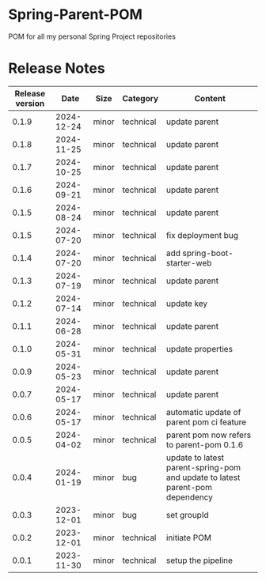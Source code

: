 # Spring-Parent-POM

POM for all my personal Spring Project repositories 

# Release Notes
|Release version|Date|Size|Category|Content|
|--|--|--|--|--|
|0.1.9  |2024-12-24  |minor|technical|update parent |
|0.1.8  |2024-11-25  |minor|technical|update parent |
|0.1.7  |2024-10-25  |minor|technical|update parent |
|0.1.6  |2024-09-21  |minor|technical|update parent |
|0.1.5  |2024-08-24  |minor|technical|update parent |
|0.1.5  |2024-07-20  |minor|technical|fix deployment bug |
|0.1.4  |2024-07-20  |minor|technical|add spring-boot-starter-web |
|0.1.3  |2024-07-19  |minor|technical|update parent |
|0.1.2  |2024-07-14  |minor|technical|update key |
|0.1.1  |2024-06-28  |minor|technical|update parent |
|0.1.0  |2024-05-31  |minor|technical|update properties |
|0.0.9  |2024-05-23  |minor|technical|update parent |
|0.0.7|2024-05-17|minor|technical|update parent|
|0.0.6|2024-05-17|minor|technical|automatic update of parent pom ci feature|
|0.0.5|2024-04-02|minor|technical|parent pom now refers to parent-pom 0.1.6|
|0.0.4|2024-01-19|minor|bug|update to latest parent-spring-pom and update to latest parent-pom dependency|
|0.0.3|2023-12-01|minor|bug|set groupId|
|0.0.2|2023-12-01|minor|technical|initiate POM|
|0.0.1|2023-11-30|minor|technical|setup the pipeline|
